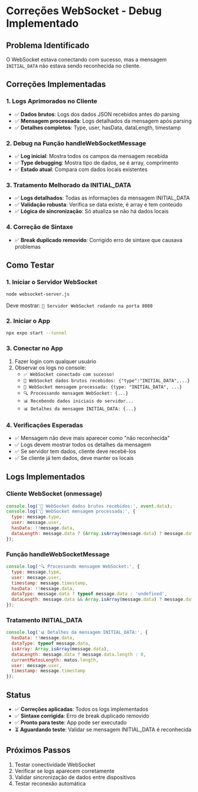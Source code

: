 # Correções WebSocket - Debug Implementado

## Problema Identificado
O WebSocket estava conectando com sucesso, mas a mensagem `INITIAL_DATA` não estava sendo reconhecida no cliente.

## Correções Implementadas

### 1. Logs Aprimorados no Cliente
- ✅ **Dados brutos**: Logs dos dados JSON recebidos antes do parsing
- ✅ **Mensagem processada**: Logs detalhados da mensagem após parsing
- ✅ **Detalhes completos**: Type, user, hasData, dataLength, timestamp

### 2. Debug na Função handleWebSocketMessage
- ✅ **Log inicial**: Mostra todos os campos da mensagem recebida
- ✅ **Type debugging**: Mostra tipo de dados, se é array, comprimento
- ✅ **Estado atual**: Compara com dados locais existentes

### 3. Tratamento Melhorado da INITIAL_DATA
- ✅ **Logs detalhados**: Todas as informações da mensagem INITIAL_DATA
- ✅ **Validação robusta**: Verifica se data existe, é array e tem conteúdo
- ✅ **Lógica de sincronização**: Só atualiza se não há dados locais

### 4. Correção de Sintaxe
- ✅ **Break duplicado removido**: Corrigido erro de sintaxe que causava problemas

## Como Testar

### 1. Iniciar o Servidor WebSocket
```bash
node websocket-server.js
```
Deve mostrar: `🚀 Servidor WebSocket rodando na porta 8080`

### 2. Iniciar o App
```bash
npx expo start --tunnel
```

### 3. Conectar no App
1. Fazer login com qualquer usuário
2. Observar os logs no console:
   - `✅ WebSocket conectado com sucesso!`
   - `📨 WebSocket dados brutos recebidos: {"type":"INITIAL_DATA",...}`
   - `📨 WebSocket mensagem processada: {type: "INITIAL_DATA", ...}`
   - `🔍 Processando mensagem WebSocket: {...}`
   - `📊 Recebendo dados iniciais do servidor...`
   - `📊 Detalhes da mensagem INITIAL_DATA: {...}`

### 4. Verificações Esperadas
- ✅ Mensagem não deve mais aparecer como "não reconhecida"
- ✅ Logs devem mostrar todos os detalhes da mensagem
- ✅ Se servidor tem dados, cliente deve recebê-los
- ✅ Se cliente já tem dados, deve manter os locais

## Logs Implementados

### Cliente WebSocket (onmessage)
```javascript
console.log('📨 WebSocket dados brutos recebidos:', event.data);
console.log('📨 WebSocket mensagem processada:', {
  type: message.type,
  user: message.user,
  hasData: !!message.data,
  dataLength: message.data ? (Array.isArray(message.data) ? message.data.length : typeof message.data) : 'n/a'
});
```

### Função handleWebSocketMessage
```javascript
console.log('🔍 Processando mensagem WebSocket:', {
  type: message.type,
  user: message.user,
  timestamp: message.timestamp,
  hasData: !!message.data,
  dataType: message.data ? typeof message.data : 'undefined',
  dataLength: message.data && Array.isArray(message.data) ? message.data.length : 'n/a'
});
```

### Tratamento INITIAL_DATA
```javascript
console.log('📊 Detalhes da mensagem INITIAL_DATA:', {
  hasData: !!message.data,
  dataType: typeof message.data,
  isArray: Array.isArray(message.data),
  dataLength: message.data ? message.data.length : 0,
  currentMatosLength: matos.length,
  user: message.user,
  timestamp: message.timestamp
});
```

## Status
- ✅ **Correções aplicadas**: Todos os logs implementados
- ✅ **Sintaxe corrigida**: Erro de break duplicado removido
- ✅ **Pronto para teste**: App pode ser executado
- ⏳ **Aguardando teste**: Validar se mensagem INITIAL_DATA é reconhecida

## Próximos Passos
1. Testar conectividade WebSocket
2. Verificar se logs aparecem corretamente
3. Validar sincronização de dados entre dispositivos
4. Testar reconexão automática
